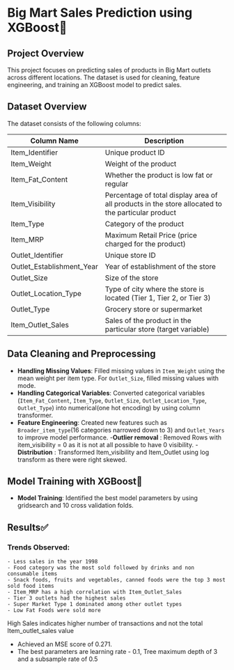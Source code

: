 # Big Mart Sales Prediction using XGBoost🚀

## Project Overview
This project focuses on predicting sales of products in Big Mart outlets across different locations. The dataset is used for cleaning, feature engineering, and training an XGBoost model to predict sales.

## Dataset Overview
The dataset consists of the following columns:

| Column Name       | Description                                           |
|-------------------|-------------------------------------------------------|
| Item_Identifier   | Unique product ID                                     |
| Item_Weight       | Weight of the product                                 |
| Item_Fat_Content  | Whether the product is low fat or regular             |
| Item_Visibility   | Percentage of total display area of all products in the store allocated to the particular product |
| Item_Type         | Category of the product                               |
| Item_MRP          | Maximum Retail Price (price charged for the product)   |
| Outlet_Identifier | Unique store ID                                       |
| Outlet_Establishment_Year | Year of establishment of the store               |
| Outlet_Size       | Size of the store                                    |
| Outlet_Location_Type | Type of city where the store is located (Tier 1, Tier 2, or Tier 3) |
| Outlet_Type       | Grocery store or supermarket                         |
| Item_Outlet_Sales | Sales of the product in the particular store (target variable) |

## Data Cleaning and Preprocessing
- **Handling Missing Values**: Filled missing values in `Item_Weight` using the mean weight per item type. For `Outlet_Size`, filled missing values with mode.
- **Handling Categorical Variables**: Converted categorical variables (`Item_Fat_Content`, `Item_Type`, `Outlet_Size`, `Outlet_Location_Type`, `Outlet_Type`) into numerical(one hot encoding) by using column transformer.
- **Feature Engineering**: Created new features such as `Broader_item_type`(16 categories narrowed down to 3) and `Outlet_Years` to improve model performance.
-**Outlier removal** : Removed Rows with item_visibility = 0 as it is not at all possible to have 0 visibility.
-**Distribution** : Transformed Item_visibility and Item_Outlet using log transform as there were right skewed. 
## Model Training with XGBoost🚀
- **Model Training**:  Identified the best model parameters by using gridsearch and 10 cross validation folds. 
## Results✅
 ### Trends Observed:
    - Less sales in the year 1998
    - Food category was the most sold followed by drinks and non consumable items
    - Snack foods, fruits and vegetables, canned foods were the top 3 most sold food items
    - Item_MRP has a high correlation with Item_Outlet_Sales
    - Tier 3 outlets had the highest sales
    - Super Market Type 1 dominated among other outlet types
    - Low Fat Foods were sold more
High Sales indicates higher number of transactions and not the total Item_outlet_sales value
- Achieved an MSE score of 0.271.
- The best parameters are learning rate - 0.1, Tree maximum depth of 3 and a subsample rate of 0.5


